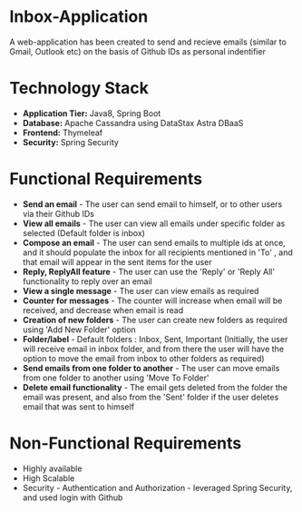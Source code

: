 # Inbox-Application
A web-application has been created to send and recieve emails (similar to Gmail, Outlook etc) on the basis of Github IDs as personal indentifier

# Technology Stack

* **Application Tier:** Java8, Spring Boot
* **Database:** Apache Cassandra using DataStax Astra DBaaS
* **Frontend:** Thymeleaf
* **Security:** Spring Security

# Functional Requirements

* **Send an email** - The user can send email to himself, or to other users via their Github IDs
* **View all emails** - The user can view all emails under specific folder as selected (Default folder is inbox)
* **Compose an email** - The user can send emails to multiple ids at once, and it should populate the inbox for all recipients mentioned in 'To' , and that email will appear in the sent items for the user
* **Reply, ReplyAll feature** - The user can use the 'Reply' or 'Reply All' functionality to reply over an email
* **View a single message** - The user can view emails as required
* **Counter for messages** - The counter will increase when email will be received, and decrease when email is read
* **Creation of new folders** - The user can create new folders as required using 'Add New Folder' option
* **Folder/label** - Default folders : Inbox, Sent, Important (Initially, the user will receive email in inbox folder, and from there the user will have the option to move the email from inbox to other folders as required)
* **Send emails from one folder to another** - The user can move emails from one folder to another using 'Move To Folder'
* **Delete email functionality** - The email gets deleted from the folder the email was present, and also from the 'Sent' folder if the user deletes email that was sent to himself

# Non-Functional Requirements

* Highly available
* High Scalable
* Security - Authentication and Authorization - leveraged Spring Security, and used login with Github
